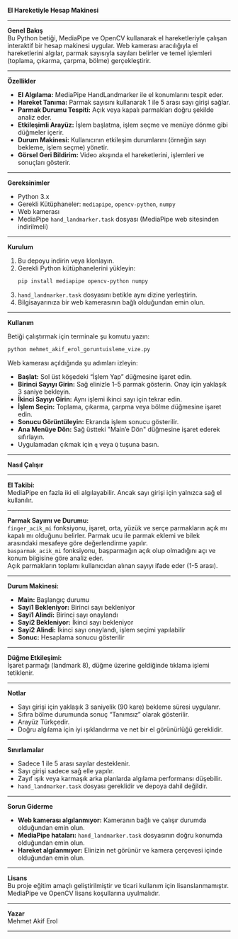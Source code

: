 
**El Hareketiyle Hesap Makinesi**

---

**Genel Bakış**  
Bu Python betiği, MediaPipe ve OpenCV kullanarak el hareketleriyle çalışan interaktif bir hesap makinesi uygular. Web kamerası aracılığıyla el hareketlerini algılar, parmak sayısıyla sayıları belirler ve temel işlemleri (toplama, çıkarma, çarpma, bölme) gerçekleştirir.

---

**Özellikler**

- **El Algılama:** MediaPipe HandLandmarker ile el konumlarını tespit eder.  
- **Hareket Tanıma:** Parmak sayısını kullanarak 1 ile 5 arası sayı girişi sağlar.  
- **Parmak Durumu Tespiti:** Açık veya kapalı parmakları doğru şekilde analiz eder.  
- **Etkileşimli Arayüz:** İşlem başlatma, işlem seçme ve menüye dönme gibi düğmeler içerir.  
- **Durum Makinesi:** Kullanıcının etkileşim durumlarını (örneğin sayı bekleme, işlem seçme) yönetir.  
- **Görsel Geri Bildirim:** Video akışında el hareketlerini, işlemleri ve sonuçları gösterir.

---

**Gereksinimler**

- Python 3.x  
- Gerekli Kütüphaneler: `mediapipe`, `opencv-python`, `numpy`  
- Web kamerası  
- MediaPipe `hand_landmarker.task` dosyası (MediaPipe web sitesinden indirilmeli)

---

**Kurulum**

1. Bu depoyu indirin veya klonlayın.  
2. Gerekli Python kütüphanelerini yükleyin:  
   ```bash
   pip install mediapipe opencv-python numpy
   ```  
3. `hand_landmarker.task` dosyasını betikle aynı dizine yerleştirin.  
4. Bilgisayarınıza bir web kamerasının bağlı olduğundan emin olun.

---

**Kullanım**

Betiği çalıştırmak için terminale şu komutu yazın:  
```bash
python mehmet_akif_erol_goruntuisleme_vize.py
```

Web kamerası açıldığında şu adımları izleyin:

- **Başlat:** Sol üst köşedeki “İşlem Yap” düğmesine işaret edin.  
- **Birinci Sayıyı Girin:** Sağ elinizle 1–5 parmak gösterin. Onay için yaklaşık 3 saniye bekleyin.  
- **İkinci Sayıyı Girin:** Aynı işlemi ikinci sayı için tekrar edin.  
- **İşlem Seçin:** Toplama, çıkarma, çarpma veya bölme düğmesine işaret edin.  
- **Sonucu Görüntüleyin:** Ekranda işlem sonucu gösterilir.  
- **Ana Menüye Dön:** Sağ üstteki "Main’e Dön" düğmesine işaret ederek sıfırlayın.  
- Uygulamadan çıkmak için `q` veya `Q` tuşuna basın.

---

**Nasıl Çalışır**

---

**El Takibi:**  
MediaPipe en fazla iki eli algılayabilir. Ancak sayı girişi için yalnızca sağ el kullanılır.

---

**Parmak Sayımı ve Durumu:**  
`finger_acik_mi` fonksiyonu, işaret, orta, yüzük ve serçe parmakların açık mı kapalı mı olduğunu belirler. Parmak ucu ile parmak eklemi ve bilek arasındaki mesafeye göre değerlendirme yapılır.  
`basparmak_acik_mi` fonksiyonu, başparmağın açık olup olmadığını açı ve konum bilgisine göre analiz eder.  
Açık parmakların toplamı kullanıcıdan alınan sayıyı ifade eder (1-5 arası).

---

**Durum Makinesi:**

- **Main:** Başlangıç durumu  
- **Sayi1 Bekleniyor:** Birinci sayı bekleniyor  
- **Sayi1 Alindi:** Birinci sayı onaylandı  
- **Sayi2 Bekleniyor:** İkinci sayı bekleniyor  
- **Sayi2 Alindi:** İkinci sayı onaylandı, işlem seçimi yapılabilir  
- **Sonuc:** Hesaplama sonucu gösterilir

---

**Düğme Etkileşimi:**  
İşaret parmağı (landmark 8), düğme üzerine geldiğinde tıklama işlemi tetiklenir.

---

**Notlar**

- Sayı girişi için yaklaşık 3 saniyelik (90 kare) bekleme süresi uygulanır.  
- Sıfıra bölme durumunda sonuç “Tanımsız” olarak gösterilir.  
- Arayüz Türkçedir.  
- Doğru algılama için iyi ışıklandırma ve net bir el görünürlüğü gereklidir.

---

**Sınırlamalar**

- Sadece 1 ile 5 arası sayılar desteklenir.  
- Sayı girişi sadece sağ elle yapılır.  
- Zayıf ışık veya karmaşık arka planlarda algılama performansı düşebilir.  
- `hand_landmarker.task` dosyası gereklidir ve depoya dahil değildir.

---

**Sorun Giderme**

- **Web kamerası algılanmıyor:** Kameranın bağlı ve çalışır durumda olduğundan emin olun.  
- **MediaPipe hataları:** `hand_landmarker.task` dosyasının doğru konumda olduğundan emin olun.  
- **Hareket algılanmıyor:** Elinizin net görünür ve kamera çerçevesi içinde olduğundan emin olun.

---

**Lisans**  
Bu proje eğitim amaçlı geliştirilmiştir ve ticari kullanım için lisanslanmamıştır. MediaPipe ve OpenCV lisans koşullarına uyulmalıdır.

---

**Yazar**  
Mehmet Akif Erol

---

